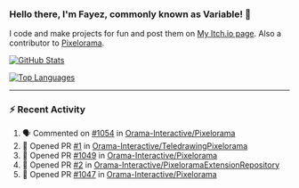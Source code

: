 ### Hello there, I'm Fayez, commonly known as Variable! 👋
I code and make projects for fun and post them on [My Itch.io page](https://variable-industries.itch.io/). Also a contributor to [Pixelorama](https://github.com/Orama-Interactive/Pixelorama).

[![GitHub Stats](https://github-readme-stats.vercel.app/api/?username=Variable-ind&show_icons=true&theme=merko)](https://github.com/anuraghazra/github-readme-stats)

[![Top Languages](https://github-readme-stats.vercel.app/api/top-langs/?username=Variable-ind&layout=compact&theme=merko)](https://github.com/anuraghazra/github-readme-stats)

---

### :zap: Recent Activity

<!--START_SECTION:activity-->
1. 🗣 Commented on [#1054](https://github.com/Orama-Interactive/Pixelorama/issues/1054#issuecomment-2256810654) in [Orama-Interactive/Pixelorama](https://github.com/Orama-Interactive/Pixelorama)
2. 💪 Opened PR [#1](https://github.com/Orama-Interactive/TeledrawingPixelorama/pull/1) in [Orama-Interactive/TeledrawingPixelorama](https://github.com/Orama-Interactive/TeledrawingPixelorama)
3. 💪 Opened PR [#1049](https://github.com/Orama-Interactive/Pixelorama/pull/1049) in [Orama-Interactive/Pixelorama](https://github.com/Orama-Interactive/Pixelorama)
4. 💪 Opened PR [#2](https://github.com/Orama-Interactive/PixeloramaExtensionRepository/pull/2) in [Orama-Interactive/PixeloramaExtensionRepository](https://github.com/Orama-Interactive/PixeloramaExtensionRepository)
5. 💪 Opened PR [#1047](https://github.com/Orama-Interactive/Pixelorama/pull/1047) in [Orama-Interactive/Pixelorama](https://github.com/Orama-Interactive/Pixelorama)
<!--END_SECTION:activity-->

<!--
**Variable-ind/Variable-ind** is a ✨ _special_ ✨ repository because its `README.md` (this file) appears on your GitHub profile.

Here are some ideas to get you started:
- 🌱 I’m currently studying at ...
- 🔭 I’m currently working on ...
- 👯 I’m looking to collaborate on ...
- 🤔 I’m looking for help with ...
- 💬 Ask me about ...
- 📫 How to reach me: ...
- ⚡ Fun fact: ...
-->
